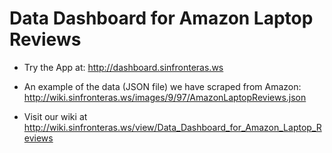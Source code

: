# Data Dashboard for Amazon Laptop Reviews

* Try the App at: http://dashboard.sinfronteras.ws

* An example of the data (JSON file) we have scraped from Amazon: http://wiki.sinfronteras.ws/images/9/97/AmazonLaptopReviews.json

* Visit our wiki at http://wiki.sinfronteras.ws/view/Data_Dashboard_for_Amazon_Laptop_Reviews
